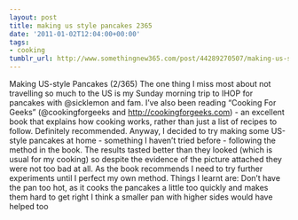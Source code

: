 ```yaml
---
layout: post
title: making us style pancakes 2365
date: '2011-01-02T12:04:00+00:00'
tags:
- cooking
tumblr_url: http://www.somethingnew365.com/post/44289270507/making-us-style-pancakes-2365
---
```

Making US-style Pancakes (2/365)
The one thing I miss most about not travelling so much to the US is my Sunday morning trip to IHOP for pancakes with @sicklemon and fam.
I’ve also been reading “Cooking For Geeks” (@cookingforgeeks and http://cookingforgeeks.com) - an excellent book that explains how cooking works, rather than just a list of recipes to follow. Definitely recommended.
Anyway, I decided to try making some US-style pancakes at home - something I haven’t tried before - following the method in the book. The results tasted better than they looked (which is usual for my cooking) so despite the evidence of the picture attached they were not too bad at all.
As the book recommends I need to try further experiments until I perfect my own method. Things I learnt are:
Don’t have the pan too hot, as it cooks the pancakes a little too quickly and makes them hard to get right
I think a smaller pan with higher sides would have helped too
